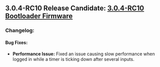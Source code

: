 ## 3.0.4-RC10 Release Candidate: [3.0.4-RC10 Bootloader Firmware](https://github.com/Altronic-LLC/Altronic-Public-Files/blob/main/DE4000_Firmware_Releases/RC/3.0.4-RC/bootloader_3.0.4-RC10.atf)

### Changelog:

#### Bug Fixes:
- **Performance Issue:** Fixed an issue causing slow performance when logged in while a timer is ticking down after several inputs.